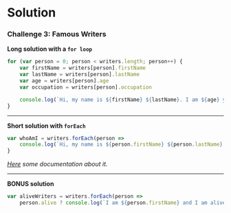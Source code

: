 # Solution

### Challenge 3: Famous Writers

**Long solution with a `for loop`**
```js
for (var person = 0; person < writers.length; person++) {
    var firstName = writers[person].firstName
    var lastName = writers[person].lastName
    var age = writers[person].age
    var occupation = writers[person].occupation

    console.log(`Hi, my name is ${firstName} ${lastName}. I am ${age} years old, and work as a ${occupation}.`);
}
```
---
**Short solution with `forEach`**
```js
var whoAmI = writers.forEach(person =>
    console.log(`Hi, my name is ${person.firstName} ${person.lastName}. I am ${person.age} years old, and work as a ${person.occupation}.`))
}
```
_[Here](https://www.w3schools.com/jsref/jsref_foreach.asp) some documentation about it._

---
**BONUS solution**
```js
var aliveWriters = writers.forEach(person =>
    person.alive ? console.log(`I am ${person.firstName} and I am alive!`) : false)
```